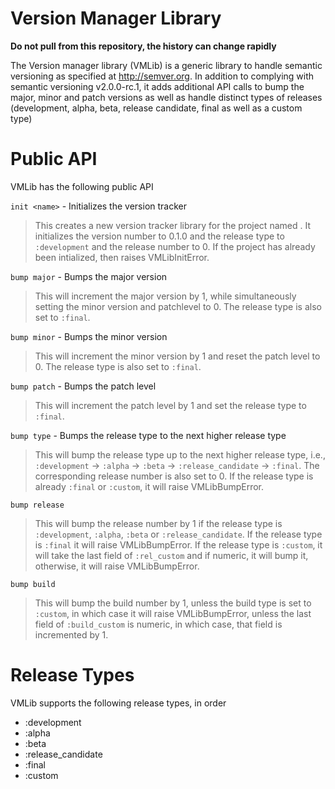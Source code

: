 Version Manager Library
=======================

**Do not pull from this repository, the history can change rapidly**

The Version manager library (VMLib) is a generic library to handle
semantic versioning as specified at <http://semver.org>. In addition to
complying with semantic versioning v2.0.0-rc.1, it adds additional API
calls to bump the major, minor and patch versions as well as handle
distinct types of releases (development, alpha, beta, release candidate,
final as well as a custom type)

# Public API

VMLib has the following public API

`init <name>` - Initializes the version tracker
> This creates a new version tracker library for the project named
> <name>. It initializes the version number to 0.1.0 and the release
> type to `:development` and the release number to 0. If the project
> has already been intialized, then raises VMLibInitError.

`bump major` - Bumps the major version
> This will increment the major version by 1, while simultaneously
> setting the minor version and patchlevel to 0. The release type is
> also set to `:final`.

`bump minor` - Bumps the minor version
> This will increment the minor version by 1 and reset the patch level
> to 0. The release type is also set to `:final`.

`bump patch` - Bumps the patch level
> This will increment the patch level by 1 and set the release type to
> `:final`.

`bump type` - Bumps the release type to the next higher release type
> This will bump the release type up to the next higher release type,
> i.e., `:development` -> `:alpha` -> `:beta` -> `:release_candidate` ->
> `:final`. The corresponding release number is also set to 0. If the
> release type is already `:final` or `:custom`, it will raise
> VMLibBumpError.

`bump release`
> This will bump the release number by 1 if the release type is
> `:development`, `:alpha`, `:beta` or `:release_candidate`. If the
> release type is `:final` it will raise VMLibBumpError. If the release
> type is `:custom`, it will take the last field of `:rel_custom` and
> if numeric, it will bump it, otherwise, it will raise VMLibBumpError.

`bump build`
> This will bump the build number by 1, unless the build type is set to
> `:custom`, in which case it will raise VMLibBumpError, unless the last
> field of `:build_custom` is numeric, in which case, that field is
> incremented by 1.

# Release Types

VMLib supports the following release types, in order

* :development
* :alpha
* :beta
* :release\_candidate
* :final
* :custom


